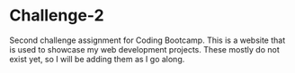 # Challenge-2
Second challenge assignment for Coding Bootcamp. This is a website that is used to showcase my web development projects. These mostly do not exist yet, so I will be adding them as I go along.
